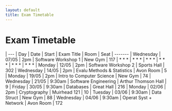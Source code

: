 ```yaml
---
layout: default
title: Exam Timetable
---
```


# Exam Timetable

| ---
| Day       | Date  | Start  | Exam Title                 | Room                | Seat
| -------
| Wednesday | 07/05 | 2pm    | Software Workshop 1        | New Gym             | 117
| * * *     | * * * | * * *  | * * *                      | * * *               | * * *
| Monday    | 12/05 | 2pm    | Software Workshop 2        | Sports Hall         | 302
| Wednesday | 14/05 | 2pm    | Evalu Methods & Statistics | Avon Room           | 5
| Monday    | 19/05 | 2pm    | Intro to Computer Science  | New Gym             | 74
| Wednesday | 21/05 | 9:30am | Software Engineering       | Arthur Thomson Hall | 9
| Friday    | 30/05 | 9:30am | Databases                  | Great Hall          | 216
| Monday    | 02/06 | 2pm    | Cryptography               | Muirhead 121        | 10
| Tuesday   | 03/06 | 9:30am | Data Struct                | New Gym             | 88
| Wednesday | 04/06 | 9:30am | Operat Syst + Network      | Avon Room           | 172

<!-- vim : fo-=tc
Modified : Sat 10 May 2014 05:10 pm
Created  : Thu 08 May 2014 06:32 pm
Modified : Sat 10 May 2014 05:10 pm
-->
